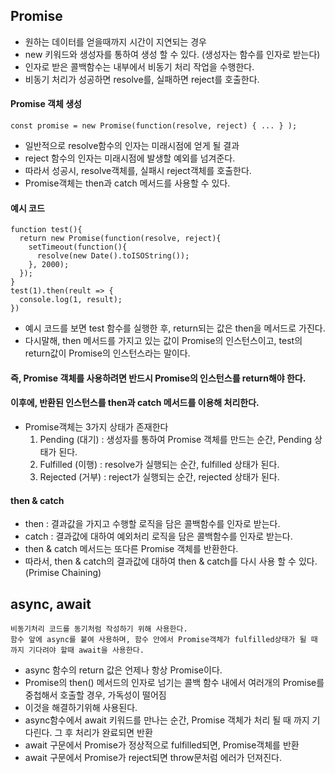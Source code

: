 ## Promise
- 원하는 데이터를 얻을때까지 시간이 지연되는 경우
- new 키워드와 생성자를 통하여 생성 할 수 있다. (생성자는 함수를 인자로 받는다)
- 인자로 받은 콜백함수는 내부에서 비동기 처리 작업을 수행한다.
- 비동기 처리가 성공하면 resolve를, 실패하면 reject를 호출한다.
#### Promise 객체 생성
    const promise = new Promise(function(resolve, reject) { ... } );
    
- 일반적으로 resolve함수의 인자는 미래시점에 얻게 될 결과
- reject 함수의 인자는 미래시점에 발생할 예외를 넘겨준다.
- 따라서 성공시, resolve객체를, 실패시 reject객체를 호출한다.
- Promise객체는 then과 catch 메서드를 사용할 수 있다.
#### 예시 코드 
    function test(){
      return new Promise(function(resolve, reject){
        setTimeout(function(){
          resolve(new Date().toISOString());
        }, 2000);
      });
    }
    test(1).then(reult => {
      console.log(1, result);
    })
  - 예시 코드를 보면 test 함수를 실행한 후, return되는 값은 then을 메서드로 가진다.
  - 다시말해, then 메서드를 가지고 있는 값이 Promise의 인스턴스이고, test의 return값이 Promise의 인스턴스라는 말이다.
#### 즉, Promise 객체를 사용하려면 반드시 Promise의 인스턴스를 return해야 한다.
#### 이후에, 반환된 인스턴스를 then과 catch 메서드를 이용해 처리한다.
- Promise객체는 3가지 상태가 존재한다
  1. Pending (대기) : 생성자를 통하여 Promise 객체를 만드는 순간, Pending 상태가 된다. 
  2. Fulfilled (이행) : resolve가 실행되는 순간, fulfilled 상태가 된다.
  3. Rejected (거부) : reject가 실행되는 순간, rejected 상태가 된다.

#### then & catch
- then : 결과값을 가지고 수행할 로직을 담은 콜백함수를 인자로 받는다.
- catch : 결과값에 대하여 예외처리 로직을 담은 콜백함수를 인자로 받는다.
- then & catch 메서드는 또다른 Promise 객체를 반환한다.
- 따라서, then & catch의 결과값에 대하여 then & catch를 다시 사용 할 수 있다.(Primise Chaining)

## async, await
    비동기처리 코드를 동기처럼 작성하기 위해 사용한다.
    함수 앞에 async를 붙여 사용하며, 함수 안에서 Promise객체가 fulfilled상태가 될 때 까지 기다려야 할때 await을 사용한다.
- async 함수의 return 값은 언제나 항상 Promise이다.
- Promise의 then() 메서드의 인자로 넘기는 콜백 함수 내에서 여러개의 Promise를 중첩해서 호출할 경우, 가독성이 떨어짐
- 이것을 해결하기위해 사용된다.
- async함수에서 await 키워드를 만나는 순간, Promise 객체가 처리 될 때 까지 기다린다. 그 후 처리가 완료되면 반환
- await 구문에서 Promise가 정상적으로 fulfilled되면, Promise객체를 반환
- await 구문에서 Promise가 reject되면 throw문처럼 에러가 던져진다.
